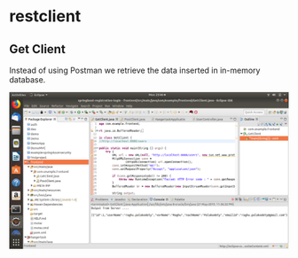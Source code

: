 # restclient
## Get Client

Instead of using Postman we retrieve the data inserted in in-memory database.

![alt text](/images/getClient.png)
